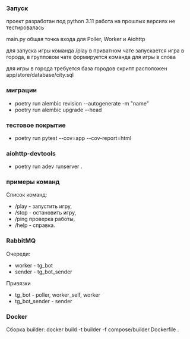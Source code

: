 ### Запуск

проект разработан под python 3.11 работа на прошлых версиях не тестировалась

main.py общая точка входа для Poller, Worker и Aiohttp

для запуска игры команда /play в приватном чате запускается игра в города, в групповом чате формируется команда для игры в слова

для игры в города требуется база городов скрипт расположен app/store/database/city.sql

### миграции

+ poetry run alembic revision --autogenerate -m "name"
+ poetry run alembic upgrade --head

### тестовое покрытие

+ poetry run pytest --cov=app --cov-report=html

### aiohttp-devtools

+ poetry run adev runserver .

### примеры команд

Список команд:
+ /play - запустить игру,
+ /stop - остановить игру,
+ /ping проверка работы,
+ /help - справка.


### RabbitMQ

Очереди:

+ worker - tg_bot
+ sender - tg_bot_sender

Привязки

+ tg_bot - poller, worker_self, worker
+ tg_bot_sender - sender


### Docker

Сборка builder: docker build -t builder -f compose/builder.Dockerfile .
